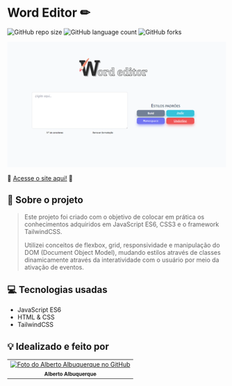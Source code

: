 # Word Editor ✏

![GitHub repo size](https://img.shields.io/github/repo-size/allbertuu/word-editor?style=for-the-badge)
![GitHub language count](https://img.shields.io/github/languages/count/allbertuu/word-editor?style=for-the-badge)
![GitHub forks](https://img.shields.io/github/forks/allbertuu/word-editor?style=for-the-badge)

<img src="./screenshots/banner.png" alt="Imagem de vizualização do site">

🚀 [Acesse o site aqui!](https://allbertuu.github.io/Word-editor/) 🚀  

## 💬 Sobre o projeto
> Este projeto foi criado com o objetivo de colocar em prática os conhecimentos adquiridos em JavaScript ES6, CSS3 e o framework TailwindCSS.  
>
> Utilizei conceitos de flexbox, grid, responsividade e manipulação do DOM (Document Object Model), mudando estilos através de classes dinamicamente através da interatividade com o usuário por meio da ativação de eventos.

## 💻 Tecnologias usadas
- JavaScript ES6
- HTML & CSS
- TailwindCSS

## 💡 Idealizado e feito por

<table>
  <tr>
    <td align="center">
      <a href="https://www.github.com/allbertuu">
        <img src="https://avatars.githubusercontent.com/u/89992304?v=4" width="100px;" alt="Foto do Alberto Albuquerque no GitHub"/><br>
        <sub>
          <b>Alberto Albuquerque</b>
        </sub>
      </a>
    </td>
  </tr>
</table>
